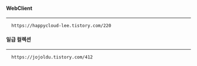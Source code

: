 #### WebClient
---
```
  https://happycloud-lee.tistory.com/220
```

#### 일급 컬렉션
---
```
  https://jojoldu.tistory.com/412
```
